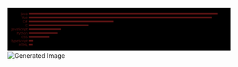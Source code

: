 ![Generated Image](docs/output.png)
![Generated Image](https://guilhermevbagio.github.io/readme-stats/docs/output.png)
